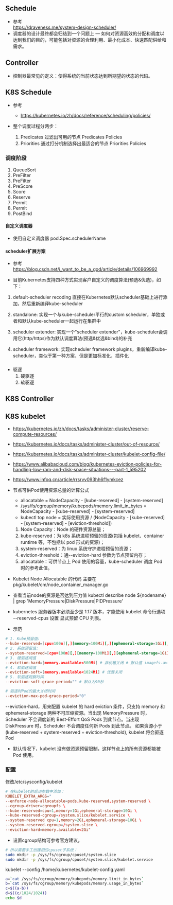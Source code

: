 ## Schedule
- 参考  
https://draveness.me/system-design-scheduler/  
- 调度器的设计最终都会归结到一个问题上 — 如何对资源高效的分配和调度以达到我们的目的，可能包括对资源的合理利用、最小化成本、快速匹配供给和需求。

## Controller
- 控制器最常见的定义：使得系统的当前状态达到所期望的状态的代码。

## K8S Schedule
- 参考
  - https://kubernetes.io/zh/docs/reference/scheduling/policies/

- 整个调度过程分两步：
    1. Predicates 过滤出可用的节点  Predicates Policies
    2. Priorities 通过打分机制选择出最适合的节点  Priorities Policies
### 调度阶段
1. QueueSort
2. PreFilter
3. PreFilter
4. PreScore
5. Score
6. Reserve
7. Permit
8. Permit
9. PostBind

#### 自定义调度器
- 使用自定义调度器
pod.Spec.schedulerName

#### scheduler扩展方案
- 参考 https://blog.csdn.net/i_want_to_be_a_god/article/details/106969992

- 目前Kubernetes支持四种方式实现客户自定义的调度算法(预选&优选)，如下：

1. default-scheduler recoding
直接在Kubernetes默认scheduler基础上进行添加，然后重新编译kube-scheduler

2. standalone: 
实现一个与kube-scheduler平行的custom scheduler，单独或者和默认kube-scheduler一起运行在集群中

3. scheduler extender: 
实现一个"scheduler extender"，kube-scheduler会调用它(http/https)作为默认调度算法(预选&优选&bind)的补充

4. scheduler framework: 
实现scheduler framework plugins，重新编译kube-scheduler，类似于第一种方案，但是更加标准化，插件化


### 
- 驱逐
  1. 硬驱逐
  2. 软驱逐

## K8S Controller


## K8S kubelet
- https://kubernetes.io/zh/docs/tasks/administer-cluster/reserve-compute-resources/
- https://kubernetes.io/docs/tasks/administer-cluster/out-of-resource/
- https://kubernetes.io/docs/tasks/administer-cluster/kubelet-config-file/
- https://www.alibabacloud.com/blog/kubernetes-eviction-policies-for-handling-low-ram-and-disk-space-situations---part-1_595202
- https://www.infoq.cn/article/rrsrvv093hh6f1ymkcez

- 节点可供Pod使用资源总量的计算公式
  - allocatable = NodeCapacity - [kube-reserved] - [system-reserved]
  - /sys/fs/cgroup/memory/kubepods/memory.limit_in_bytes = NodeCapacity - [kube-reserved] - [system-reserved]
  - kubectl top node  = 实际使用资源 / (NodeCapacity - [kube-reserved] - [system-reserved] - [eviction-threshold])
  1. Node Capacity：Node 的硬件资源总量；
  2. kube-reserved：为 k8s 系统进程预留的资源(包括 kubelet、container runtime 等，不包括以 pod 形式的资源)；
  3. system-reserved：为 linux 系统守护进程预留的资源；
  4. eviction-threshold：通--eviction-hard 参数为节点预留内存；
  5. allocatable：可供节点上 Pod 使用的容量，kube-scheduler 调度 Pod 时的参考此值。

- Kubelet Node Allocatable 的代码
主要在 pkg/kubelet/cm/node_container_manager.go

- 查看当前node的资源是否达到压力值
kubectl describe node ${nodename} | grep 'MemoryPressure\|DiskPressure\|PIDPressure'


- kubernetes 服务器版本必须至少是 1.17 版本，才能使用 kubelet 命令行选项 --reserved-cpus 设置 显式预留 CPU 列表。

- 示范
```conf
# 1. Kube预留值: 
--kube-reserved=[cpu=100m][,][memory=100Mi][,][ephemeral-storage=1Gi][,][pid=1000]
# 2. 系统预留值: 
--system-reserved=[cpu=100m][,][memory=100Mi][,][ephemeral-storage=1Gi][,][pid=1000]
# 3. 硬驱逐阈值 
--eviction-hard=[memory.available<500Mi] # 非优雅关闭 # 默认值 imagefs.available<15%,memory.available<100Mi,nodefs.available<10%,nodefs.inodesFree<5%
# 4. 软驱逐阈值 
--eviction-soft=[memory.available<1024Mi] # 优雅关闭
# 5. 软驱逐观察时间 
--eviction-soft-grace-period="" # 默认为90秒

# 驱逐时Pod的最大关闭时间
--eviction-max-pod-grace-period="0"
```
--eviction-hard，用来配置 kubelet 的 hard eviction 条件，只支持 memory 和 ephemeral-storage 两种不可压缩资源。当出现 MemoryPressure 时，Scheduler 不会调度新的 Best-Effort QoS Pods 到此节点。当出现 DiskPressure 时，Scheduler 不会调度任何新 Pods 到此节点。
如果资源小于(kube-reserved + system-reserved + eviction-threshold), kubelet 将会驱逐Pod


- 默认情况下，kubelet 没有做资源预留限制，这样节点上的所有资源都能被 Pod 使用。

### 配置
修改/etc/sysconfig/kubelet
```conf
# 在kubelet的启动参数中添加：
KUBELET_EXTRA_ARGS="
--enforce-node-allocatable=pods,kube-reserved,system-reserved \
--cgroup-driver=cgroupfs \
--kube-reserved=cpu=1,memory=1Gi,ephemeral-storage=10Gi \
--kube-reserved-cgroup=/system.slice/kubelet.service \
--system-reserved cpu=1,memory=2Gi,ephemeral-storage=10Gi \
--system-reserved-cgroup=/system.slice \
--eviction-hard=memory.available<2Gi"

```
- 设置cgroup结构可参考官方建议。
```bash
# 所以需要手工创建相应cpuset子系统：
sudo mkdir -p /sys/fs/cgroup/cpuset/system.slice
sudo mkdir -p /sys/fs/cgroup/cpuset/system.slice/kubelet.service
```
kubelet --config /home/kubernetes/kubelet-config.yaml


```bash
a=`cat /sys/fs/cgroup/memory/kubepods/memory.limit_in_bytes`
b=`cat /sys/fs/cgroup/memory/kubepods/memory.usage_in_bytes`
c=$((a-b))
d=$((c/1024/1024))
echo $d
```